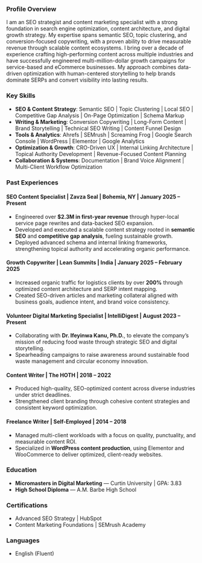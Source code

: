 ### Profile Overview
I am an SEO strategist and content marketing specialist with a strong foundation in search engine optimization, content architecture, and digital growth strategy. My expertise spans semantic SEO, topic clustering, and conversion-focused copywriting, with a proven ability to drive measurable revenue through scalable content ecosystems. I bring over a decade of experience crafting high-performing content across multiple industries and have successfully engineered multi-million-dollar growth campaigns for service-based and eCommerce businesses. My approach combines data-driven optimization with human-centered storytelling to help brands dominate SERPs and convert visibility into lasting results.

### Key Skills
- **SEO & Content Strategy**: Semantic SEO | Topic Clustering | Local SEO | Competitive Gap Analysis | On-Page Optimization | Schema Markup
- **Writing & Marketing**: Conversion Copywriting | Long-Form Content | Brand Storytelling | Technical SEO Writing | Content Funnel Design
- **Tools & Analytics**: Ahrefs | SEMrush | Screaming Frog | Google Search Console | WordPress | Elementor | Google Analytics
- **Optimization & Growth**: CRO-Driven UX | Internal Linking Architecture | Topical Authority Development | Revenue-Focused Content Planning
- **Collaboration & Systems**: Documentation | Brand Voice Alignment | Multi-Client Workflow Optimization

### Past Experiences

#### SEO Content Specialist | Zavza Seal | Bohemia, NY | January 2025 – Present
- Engineered over **$2.3M in first-year revenue** through hyper-local service page rewrites and data-backed SEO expansion.
- Developed and executed a scalable content strategy rooted in **semantic SEO** and **competitive gap analysis**, fueling sustainable growth.
- Deployed advanced schema and internal linking frameworks, strengthening topical authority and accelerating organic performance.

#### Growth Copywriter | Lean Summits | India | January 2025 – February 2025
- Increased organic traffic for logistics clients by over **200%** through optimized content architecture and SERP intent mapping.
- Created SEO-driven articles and marketing collateral aligned with business goals, audience intent, and brand voice consistency.

#### Volunteer Digital Marketing Specialist | IntelliDigest | August 2023 – Present
- Collaborating with **Dr. Ifeyinwa Kanu, Ph.D.**, to elevate the company’s mission of reducing food waste through strategic SEO and digital storytelling.
- Spearheading campaigns to raise awareness around sustainable food waste management and circular economy innovation.

#### Content Writer | The HOTH | 2018 – 2022
- Produced high-quality, SEO-optimized content across diverse industries under strict deadlines.
- Strengthened client branding through cohesive content strategies and consistent keyword optimization.

#### Freelance Writer | Self-Employed | 2014 – 2018
- Managed multi-client workloads with a focus on quality, punctuality, and measurable content ROI.
- Specialized in **WordPress content production**, using Elementor and WooCommerce to deliver optimized, client-ready websites.

### Education
- **Micromasters in Digital Marketing** — Curtin University | GPA: 3.83
- **High School Diploma** — A.M. Barbe High School

### Certifications
- Advanced SEO Strategy | HubSpot
- Content Marketing Foundations | SEMrush Academy

### Languages
- English (Fluent)
